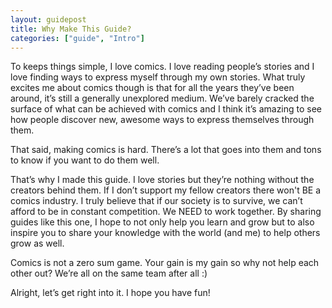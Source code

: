 ```yaml
---
layout: guidepost
title: Why Make This Guide?
categories: ["guide", "Intro"]
---
```


To keeps things simple, I love comics. I love reading people’s stories and I love finding ways to express myself through my own stories. What truly excites me about comics though is that for all the years they’ve been around, it’s still a generally unexplored medium. We’ve barely cracked the surface of what can be achieved with comics and I think it’s amazing to see how people discover new, awesome ways to express themselves through them.

That said, making comics is hard. There’s a lot that goes into them and tons to know if you want to do them well.

That’s why I made this guide. I love stories but they’re nothing without the creators behind them. If I don’t support my fellow creators there won't BE a comics industry. I truly believe that if our society is to survive, we can’t afford to be in constant competition. We NEED to work together. By sharing guides like this one, I hope to not only help you learn and grow but to also inspire you to share your knowledge with the world (and me) to help others grow as well.

Comics is not a zero sum game. Your gain is my gain so why not help each other out? We’re all on the same team after all :)

Alright, let’s get right into it. I hope you have fun!